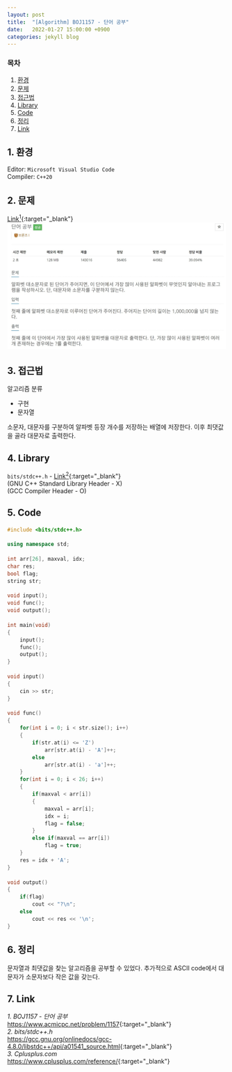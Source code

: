 ```yaml
---
layout: post
title:  "[Algorithm] BOJ1157 - 단어 공부"
date:   2022-01-27 15:00:00 +0900
categories: jekyll blog
---
```

### 목차
1. [환경](#1-환경)
2. [문제](#2-문제)
3. [접근법](#3-접근법)
4. [Library](#4-library)
5. [Code](#5-code)
6. [정리](#6-정리)
7. [Link](#7-link)

## 1. 환경
Editor: `Microsoft Visual Studio Code`  
Compiler: `C++20`

## 2. 문제
[Link<sup>1</sup>](https://www.acmicpc.net/problem/1157){:target="_blank"}
![BOJ1157](/assets/images/2022/01/27/BOJ1157.jpg)

## 3. 접근법
알고리즘 분류
 * 구현
 * 문자열

소문자, 대문자를 구분하여 알파벳 등장 개수를 저장하는 배열에 저장한다.
이후 최댓값을 골라 대문자로 출력한다.

## 4. Library
`bits/stdc++.h` - [Link<sup>2</sup>](https://gcc.gnu.org/onlinedocs/gcc-4.8.0/libstdc++/api/a01541_source.html){:target="_blank"}  
(GNU C++ Standard Library Header - X)  
(GCC Compiler Header - O)

## 5. Code
```cpp
#include <bits/stdc++.h>

using namespace std;

int arr[26], maxval, idx;
char res;
bool flag;
string str;

void input();
void func();
void output();

int main(void)
{
    input();
    func();
    output();
}

void input()
{
    cin >> str;
}

void func()
{
    for(int i = 0; i < str.size(); i++)
    {
        if(str.at(i) <= 'Z')
            arr[str.at(i) - 'A']++;
        else
            arr[str.at(i) - 'a']++;
    }
    for(int i = 0; i < 26; i++)
    {
        if(maxval < arr[i])
        {
            maxval = arr[i];
            idx = i;
            flag = false;
        }
        else if(maxval == arr[i])
            flag = true;
    }
    res = idx + 'A';
}

void output()
{
    if(flag)
        cout << "?\n";
    else
        cout << res << '\n';
}
```

## 6. 정리
문자열과 최댓값을 찾는 알고리즘을 공부할 수 있었다.
추가적으로 ASCII code에서 대문자가 소문자보다 작은 값을 갖는다.

## 7. Link
*1. BOJ1157 - 단어 공부*  
<https://www.acmicpc.net/problem/1157>{:target="_blank"}  
*2. bits/stdc++.h*  
<https://gcc.gnu.org/onlinedocs/gcc-4.8.0/libstdc++/api/a01541_source.html>{:target="_blank"}  
*3. Cplusplus.com*  
<https://www.cplusplus.com/reference/>{:target="_blank"}